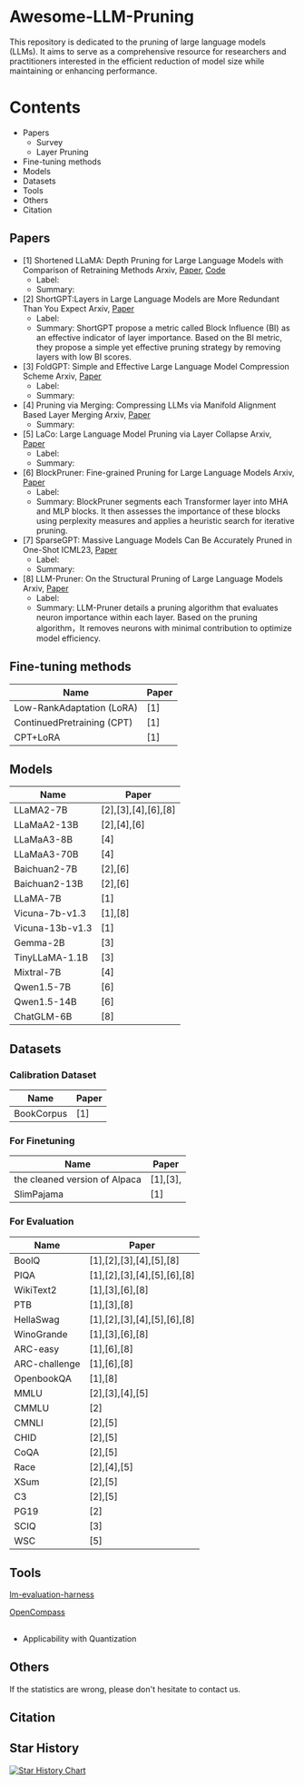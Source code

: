 # Awesome-LLM-Pruning

This repository is dedicated to the pruning of large language models (LLMs). It aims to serve as a comprehensive resource for researchers and practitioners interested in the efficient reduction of model size while maintaining or enhancing performance.

# Contents
- Papers
  - Survey
  - Layer Pruning
- Fine-tuning methods
- Models
- Datasets 
- Tools
- Others
- Citation


## Papers


- [1] Shortened LLaMA: Depth Pruning for Large Language Models with Comparison of Retraining Methods
  Arxiv, [Paper](https://arxiv.org/pdf/2402.02834), [Code](https://github.com/Nota-NetsPresso/shortened-llm)
  - Label:
  - Summary: 
- [2] ShortGPT:Layers in Large Language Models are More Redundant Than You Expect
  Arxiv, [Paper](https://arxiv.org/pdf/2403.03853)
  - Label:
  - Summary: ShortGPT propose a metric called Block Influence (BI) as an effective indicator of layer importance. Based on the BI metric, they propose a simple yet effective pruning strategy by removing layers with low BI scores.
- [3] FoldGPT: Simple and Effective Large Language Model Compression Scheme
  Arxiv, [Paper](https://arxiv.org/pdf/2407.00928)
  - Label:
  - Summary: 
- [4] Pruning via Merging: Compressing LLMs via Manifold Alignment Based Layer Merging
  Arxiv, [Paper](https://arxiv.org/pdf/2406.16330)
  - Summary: 
- [5] LaCo: Large Language Model Pruning via Layer Collapse
  Arxiv, [Paper](https://arxiv.org/pdf/2402.11187)
  - Label:
  - Summary:
- [6] BlockPruner: Fine-grained Pruning for Large Language Models
  Arxiv, [Paper](https://arxiv.org/pdf/2406.10594)
  - Label:
  - Summary: BlockPruner segments each Transformer layer into MHA and MLP blocks. It then assesses the importance of these blocks using perplexity measures and applies a heuristic search for iterative pruning.
- [7] SparseGPT: Massive Language Models Can Be Accurately Pruned in One-Shot
  ICML23, [Paper](https://proceedings.mlr.press/v202/frantar23a/frantar23a.pdf)
  - Label:
  - Summary: 
- [8]  LLM-Pruner: On the Structural Pruning of Large Language Models
  Arxiv, [Paper](https://arxiv.org/pdf/2305.11627)
  - Label:
  - Summary: LLM-Pruner details a pruning algorithm that evaluates neuron importance within each layer. Based on the pruning algorithm，It removes neurons with minimal contribution to optimize model efficiency.

  
## Fine-tuning methods
| Name     | Paper         |
|----------|--------------|
| Low-RankAdaptation (LoRA)    | [1]   | 
| ContinuedPretraining (CPT)    | [1]   | 
| CPT+LoRA    | [1]   | 
 

## Models
| Name     | Paper         |
|----------|--------------|
| LLaMA2-7B    | [2],[3],[4],[6],[8]  | 
| LLaMaA2-13B      | [2],[4],[6]    |
| LLaMaA3-8B      | [4]     |
| LLaMaA3-70B      | [4]     |
| Baichuan2-7B   |   [2],[6]           |
| Baichuan2-13B   |   [2],[6]           |
| LLaMA-7B    | [1]    | 
| Vicuna-7b-v1.3    | [1],[8]    | 
| Vicuna-13b-v1.3    | [1]    | 
| Gemma-2B |  [3] |
| TinyLLaMA-1.1B |  [3] |
| Mixtral-7B      | [4]     |
| Qwen1.5-7B      | [6]     |
| Qwen1.5-14B      | [6]     |
| ChatGLM-6B     | [8]   |

## Datasets 
### Calibration Dataset
| Name     | Paper         |
|----------|--------------|
| BookCorpus   | [1]    | 

### For Finetuning
| Name     | Paper         |
|----------|--------------|
| the cleaned version of Alpaca  |   [1],[3],  |
| SlimPajama      |   [1]   |

### For Evaluation
| Name     | Paper         |
|----------|--------------|
| BoolQ   |  [1],[2],[3],[4],[5],[8]  | 
| PIQA    |    [1],[2],[3],[4],[5],[6],[8]|
| WikiText2   |   [1],[3],[6],[8]  |
| PTB  |   [1],[3],[8]  |
| HellaSwag |    [1],[2],[3],[4],[5],[6],[8] |
| WinoGrande |   [1],[3],[6],[8]   |
| ARC-easy |   [1],[6],[8]  |
| ARC-challenge |   [1],[6],[8]   |
| OpenbookQA |   [1],[8]   |
| MMLU |   [2],[3],[4],[5]  |
| CMMLU |   [2]   |
| CMNLI |   [2],[5]   |
| CHID |   [2],[5]   |
| CoQA |   [2],[5]   |
| Race |   [2],[4],[5]   |
| XSum |   [2],[5]   |
| C3 |   [2],[5]   |
| PG19 |   [2]   |
| SCIQ |   [3]   |
| WSC |   [5]   |

## Tools
[lm-evaluation-harness](https://github.com/EleutherAI/lm-evaluation-harness)

[OpenCompass](https://github.com/open-compass/opencompass)


## 
- Applicability with Quantization

## Others
If the statistics are wrong, please don't hesitate to contact us.

## Citation


## Star History
[![Star History Chart](https://api.star-history.com/svg?repos=yaolu-zjut/Awesome-LLM-Pruning&type=Date)](https://star-history.com/#yaolu-zjut/Awesome-LLM-Pruning&Date)






